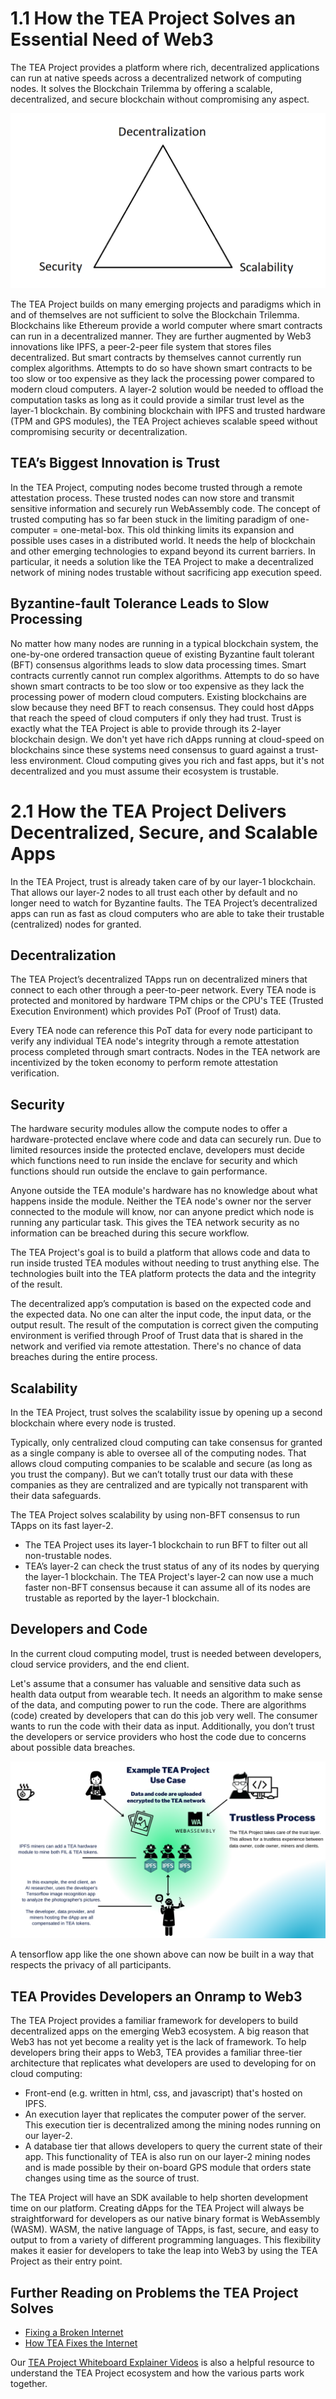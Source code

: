# 1.1 How the TEA Project Solves an Essential Need of Web3

The TEA Project provides a platform where rich, decentralized applications can run at native speeds across a decentralized network of computing nodes.  It solves the Blockchain Trilemma by offering a scalable, decentralized, and secure blockchain without compromising any aspect.

![](./_1-trilemna.png)

The TEA Project builds on many emerging projects and paradigms which in and of themselves are not sufficient to solve the Blockchain Trilemma. Blockchains like Ethereum provide a world computer where smart contracts can run in a decentralized manner. They are further augmented by Web3 innovations like IPFS, a peer-2-peer file system that stores files decentralized. But smart contracts by themselves cannot currently run complex algorithms. Attempts to do so have shown smart contracts to be too slow or too expensive as they lack the processing power compared to modern cloud computers. A layer-2 solution would be needed to offload the computation tasks as long as it could provide a similar trust level as the layer-1 blockchain. By combining blockchain with IPFS and trusted hardware (TPM and GPS modules), the TEA Project achieves scalable speed without compromising security or decentralization. 

## TEA’s Biggest Innovation is Trust

In the TEA Project, computing nodes become trusted through a remote attestation process. These trusted nodes can now store and transmit sensitive information and securely run WebAssembly code. The concept of trusted computing has so far been stuck in the limiting paradigm of one-computer = one-metal-box. This old thinking limits its expansion and possible uses cases in a distributed world. It needs the help of blockchain and other emerging technologies to expand beyond its current barriers. In particular, it needs a solution like the TEA Project to make a decentralized network of mining nodes trustable without sacrificing app execution speed.


## Byzantine-fault Tolerance Leads to Slow Processing 
No matter how many nodes are running in a typical blockchain system, the one-by-one ordered transaction queue of existing Byzantine fault tolerant (BFT) consensus algorithms leads to slow data processing times. Smart contracts currently cannot run complex algorithms. Attempts to do so have shown smart contracts to be too slow or too expensive as they lack the processing power of modern cloud computers. 
Existing blockchains are slow because they need BFT to reach consensus. They could host dApps that reach the speed of cloud computers if only they had trust. Trust is exactly what the TEA Project is able to provide through its 2-layer blockchain design.
We don't yet have rich dApps running at cloud-speed on blockchains since these systems need consensus to guard against a trust-less environment. Cloud computing gives you rich and fast apps, but it's not decentralized and you must assume their ecosystem is trustable.

# 2.1 How the TEA Project Delivers Decentralized, Secure, and Scalable Apps
In the TEA Project, trust is already taken care of by our layer-1 blockchain. That allows our layer-2 nodes to all trust each other by default and no longer need to watch for Byzantine faults. The TEA Project’s decentralized apps can run as fast as cloud computers who are able to take their trustable (centralized) nodes for granted.

## Decentralization
The TEA Project’s decentralized TApps run on decentralized miners that connect to each other through a peer-to-peer network. Every TEA node is protected and monitored by hardware TPM chips or the CPU's TEE (Trusted Execution Environment) which provides PoT (Proof of Trust) data. 

Every TEA node can reference this PoT data for every node participant to verify any individual TEA node's integrity through a remote attestation process completed through smart contracts. Nodes in the TEA network are incentivized by the token economy to perform remote attestation verification.

## Security
The hardware security modules allow the compute nodes to offer a hardware-protected enclave where code and data can securely run. Due to limited resources inside the protected enclave, developers must decide which functions need to run inside the enclave for security and which functions should run outside the enclave to gain performance.

Anyone outside the TEA module's hardware has no knowledge about what happens inside the module. Neither the TEA node's owner nor the server connected to the module will know, nor can anyone predict which node is running any particular task. This gives the TEA network security as no information can be breached during this secure workflow.

The TEA Project's goal is to build a platform that allows code and data to run inside trusted TEA modules without needing to trust anything else. The technologies built into the TEA platform protects the data and the integrity of the result.

The decentralized app’s computation is based on the expected code and the expected data. No one can alter the input code, the input data, or the output result.
The result of the computation is correct given the computing environment is verified through Proof of Trust data that is shared in the network and verified via remote attestation. There's no chance of data breaches during the entire process.

## Scalability
In the TEA Project, trust  solves the scalability issue by opening up a second blockchain where every node is trusted.

Typically, only centralized cloud computing can take consensus for granted as a single company is able to oversee all of the computing nodes. That allows cloud computing companies to be scalable and secure (as long as you trust the company). But we can’t totally trust our data with these companies as they are centralized and are typically not transparent with their data safeguards.

The TEA Project solves scalability by using non-BFT consensus to run TApps on its fast layer-2.
- The TEA Project uses its layer-1 blockchain to run BFT to filter out all non-trustable nodes.
- TEA’s layer-2 can check the trust status of any of its nodes by querying the layer-1 blockchain. The TEA Project's layer-2 can now use a much faster non-BFT consensus because it can assume all of its nodes are trustable as reported by the layer-1 blockchain. 

## Developers and Code

In the current cloud computing model, trust is needed between developers, cloud service providers, and the end client.

Let's assume that a consumer has valuable and sensitive data such as health data output from wearable tech. It needs an algorithm to make sense of the data, and computing power to run the code. There are algorithms (code) created by developers that can do this job very well. The consumer wants to run the code with their data as input. Additionally, you don’t trust the developers or service providers who host the code due to concerns about possible data breaches.

![](./1.Example_TEA_Use_Case.png)

A tensorflow app like the one shown above can now be built in a way that respects the privacy of all participants. 

## TEA Provides Developers an Onramp to Web3
The TEA Project provides a familiar framework for developers to build decentralized apps on the emerging Web3 ecosystem. A big reason that Web3 has not yet become a reality yet is the lack of framework. To help developers bring their apps to Web3, TEA provides a familiar three-tier architecture that replicates what developers are used to developing for on cloud computing:

- Front-end (e.g. written in html, css, and javascript) that's hosted on IPFS.
- An execution layer that replicates the computer power of the server. This execution tier is decentralized among the mining nodes running on our layer-2. 
- A database tier that allows developers to query the current state of their app. This functionality of TEA is also run on our layer-2 mining nodes and is made possible by their on-board GPS module that orders state changes using time as the source of trust.

The TEA Project will have an SDK available to help shorten development time on our platform. Creating dApps for the TEA Project will always be straightforward for developers as our native binary format is WebAssembly (WASM). WASM, the native language of TApps, is fast, secure, and easy to output to from a variety of different programming languages. This flexibility makes it easier for developers to take the leap into Web3 by using the TEA Project as their entry point.

## Further Reading on Problems the TEA Project Solves
- [Fixing a Broken Internet](https://teaproject.medium.com/fixing-a-broken-internet-728f9f0b6df3)
- [How TEA Fixes the Internet](https://teaproject.medium.com/how-tea-fixes-the-internet-a944dfe2db39)

Our [TEA Project Whiteboard Explainer Videos](https://www.youtube.com/watch?v=DSmnP_kgcig&list=PLOhw_qkI0ILVpx0OaY74httLWfK9De9Gb) is also a helpful resource to understand the TEA Project ecosystem and how the various parts work together.